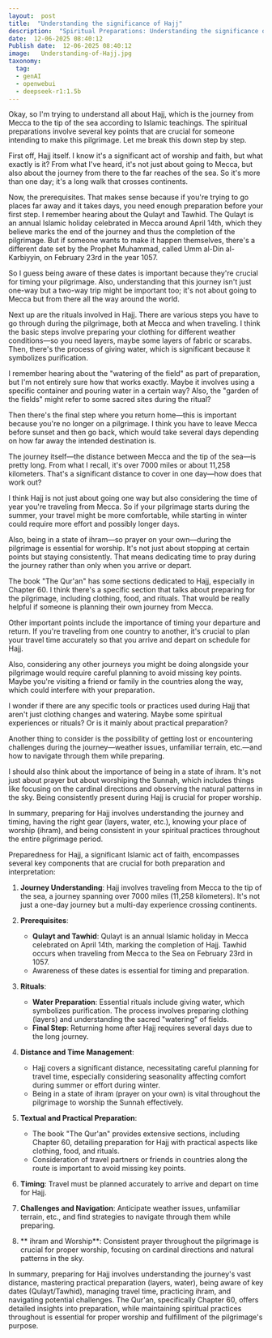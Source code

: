 ```yaml
---
layout:  post
title:  "Understanding the significance of Hajj"
description:  "Spiritual Preparations: Understanding the significance of Hajj, the rituals involved, and the importance of being in a state of ihram."
date:  12-06-2025 08:40:12
Publish date:  12-06-2025 08:40:12
image:   Understanding-of-Hajj.jpg
taxonomy:
  tag:
  - genAI
  - openwebui
  - deepseek-r1:1.5b
---
```


Okay, so I'm trying to understand all about Hajj, which is the journey from Mecca to the tip of the sea according to Islamic teachings. The spiritual preparations involve several key points that are crucial for someone intending to make this pilgrimage. Let me break this down step by step.

First off, Hajj itself. I know it's a significant act of worship and faith, but what exactly is it? From what I've heard, it's not just about going to Mecca, but also about the journey from there to the far reaches of the sea. So it's more than one day; it's a long walk that crosses continents.

Now, the prerequisites. That makes sense because if you're trying to go places far away and it takes days, you need enough preparation before your first step. I remember hearing about the Qulayt and Tawhid. The Qulayt is an annual Islamic holiday celebrated in Mecca around April 14th, which they believe marks the end of the journey and thus the completion of the pilgrimage. But if someone wants to make it happen themselves, there's a different date set by the Prophet Muhammad, called Umm al-Din al-Karbiyyin, on February 23rd in the year 1057.

So I guess being aware of these dates is important because they're crucial for timing your pilgrimage. Also, understanding that this journey isn't just one-way but a two-way trip might be important too; it's not about going to Mecca but from there all the way around the world.

Next up are the rituals involved in Hajj. There are various steps you have to go through during the pilgrimage, both at Mecca and when traveling. I think the basic steps involve preparing your clothing for different weather conditions—so you need layers, maybe some layers of fabric or scarabs. Then, there's the process of giving water, which is significant because it symbolizes purification.

I remember hearing about the "watering of the field" as part of preparation, but I'm not entirely sure how that works exactly. Maybe it involves using a specific container and pouring water in a certain way? Also, the "garden of the fields" might refer to some sacred sites during the ritual?

Then there's the final step where you return home—this is important because you're no longer on a pilgrimage. I think you have to leave Mecca before sunset and then go back, which would take several days depending on how far away the intended destination is.

The journey itself—the distance between Mecca and the tip of the sea—is pretty long. From what I recall, it's over 7000 miles or about 11,258 kilometers. That's a significant distance to cover in one day—how does that work out?

I think Hajj is not just about going one way but also considering the time of year you're traveling from Mecca. So if your pilgrimage starts during the summer, your travel might be more comfortable, while starting in winter could require more effort and possibly longer days.

Also, being in a state of ihram—so prayer on your own—during the pilgrimage is essential for worship. It's not just about stopping at certain points but staying consistently. That means dedicating time to pray during the journey rather than only when you arrive or depart.

The book "The Qur'an" has some sections dedicated to Hajj, especially in Chapter 60. I think there's a specific section that talks about preparing for the pilgrimage, including clothing, food, and rituals. That would be really helpful if someone is planning their own journey from Mecca.

Other important points include the importance of timing your departure and return. If you're traveling from one country to another, it's crucial to plan your travel time accurately so that you arrive and depart on schedule for Hajj.

Also, considering any other journeys you might be doing alongside your pilgrimage would require careful planning to avoid missing key points. Maybe you're visiting a friend or family in the countries along the way, which could interfere with your preparation.

I wonder if there are any specific tools or practices used during Hajj that aren't just clothing changes and watering. Maybe some spiritual experiences or rituals? Or is it mainly about practical preparation?

Another thing to consider is the possibility of getting lost or encountering challenges during the journey—weather issues, unfamiliar terrain, etc.—and how to navigate through them while preparing.

I should also think about the importance of being in a state of ihram. It's not just about prayer but about worshiping the Sunnah, which includes things like focusing on the cardinal directions and observing the natural patterns in the sky. Being consistently present during Hajj is crucial for proper worship.

In summary, preparing for Hajj involves understanding the journey and timing, having the right gear (layers, water, etc.), knowing your place of worship (ihram), and being consistent in your spiritual practices throughout the entire pilgrimage period.


Preparedness for Hajj, a significant Islamic act of faith, encompasses several key components that are crucial for both preparation and interpretation:

1. **Journey Understanding**: Hajj involves traveling from Mecca to the tip of the sea, a journey spanning over 7000 miles (11,258 kilometers). It's not just a one-day journey but a multi-day experience crossing continents.

2. **Prerequisites**:
   - **Qulayt and Tawhid**: Qulayt is an annual Islamic holiday in Mecca celebrated on April 14th, marking the completion of Hajj. Tawhid occurs when traveling from Mecca to the Sea on February 23rd in 1057.
   - Awareness of these dates is essential for timing and preparation.

3. **Rituals**:
   - **Water Preparation**: Essential rituals include giving water, which symbolizes purification. The process involves preparing clothing (layers) and understanding the sacred "watering" of fields.
   - **Final Step**: Returning home after Hajj requires several days due to the long journey.

4. **Distance and Time Management**:
   - Hajj covers a significant distance, necessitating careful planning for travel time, especially considering seasonality affecting comfort during summer or effort during winter.
   - Being in a state of ihram (prayer on your own) is vital throughout the pilgrimage to worship the Sunnah effectively.

5. **Textual and Practical Preparation**:
   - The book "The Qur'an" provides extensive sections, including Chapter 60, detailing preparation for Hajj with practical aspects like clothing, food, and rituals.
   - Consideration of travel partners or friends in countries along the route is important to avoid missing key points.

6. **Timing**: Travel must be planned accurately to arrive and depart on time for Hajj.

7. **Challenges and Navigation**: Anticipate weather issues, unfamiliar terrain, etc., and find strategies to navigate through them while preparing.

8. ** ihram and Worship**: Consistent prayer throughout the pilgrimage is crucial for proper worship, focusing on cardinal directions and natural patterns in the sky.

In summary, preparing for Hajj involves understanding the journey's vast distance, mastering practical preparation (layers, water), being aware of key dates (Qulayt/Tawhid), managing travel time, practicing ihram, and navigating potential challenges. The Qur'an, specifically Chapter 60, offers detailed insights into preparation, while maintaining spiritual practices throughout is essential for proper worship and fulfillment of the pilgrimage's purpose.